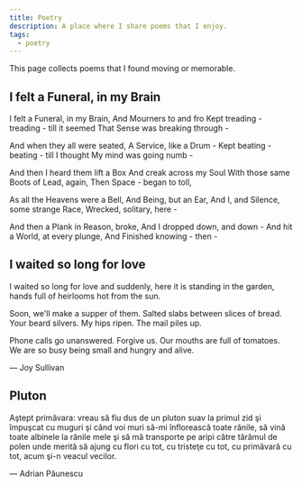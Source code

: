 ```yaml
---
title: Poetry
description: A place where I share poems that I enjoy.
tags:
  - poetry
---
```


This page collects poems that I found moving or memorable.

## I felt a Funeral, in my Brain

I felt a Funeral, in my Brain,
And Mourners to and fro
Kept treading - treading - till it seemed
That Sense was breaking through -

And when they all were seated,
A Service, like a Drum -
Kept beating - beating - till I thought
My mind was going numb -

And then I heard them lift a Box
And creak across my Soul
With those same Boots of Lead, again,
Then Space - began to toll,

As all the Heavens were a Bell,
And Being, but an Ear,
And I, and Silence, some strange Race,
Wrecked, solitary, here -

And then a Plank in Reason, broke,
And I dropped down, and down -
And hit a World, at every plunge,
And Finished knowing - then -

## I waited so long for love

I waited so long for love and suddenly, here it is standing in the garden, hands full of heirlooms hot from the sun.

Soon, we'll make a supper of them. Salted slabs between slices of bread.
Your beard silvers. My hips ripen. The mail piles up.

Phone calls go unanswered. Forgive us. Our mouths are full of tomatoes.
We are so busy being small and hungry and alive.

— Joy Sullivan

## Pluton

Aştept primăvara:
vreau să fiu dus de un pluton suav
la primul zid şi împuşcat cu muguri
şi când voi muri să-mi înflorească toate rănile,
să vină toate albinele la rănile mele
şi să mă transporte pe aripi
către tărâmul de polen unde merită să ajung
cu flori cu tot, cu tristeţe cu tot,
cu primăvară cu tot,
acum şi-n veacul vecilor.

— Adrian Păunescu
